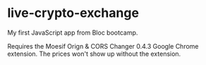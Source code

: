 # live-crypto-exchange

My first JavaScript app from Bloc bootcamp.

Requires the Moesif Orign & CORS Changer 0.4.3 Google Chrome extension. The prices won't show up without the extension.